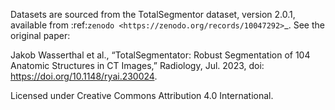 Datasets are sourced from the TotalSegmentor dataset, version 2.0.1, available 
from :ref:`zenodo <https://zenodo.org/records/10047292>`_. See the original paper:

Jakob Wasserthal et al., “TotalSegmentator: Robust Segmentation of 104 Anatomic
Structures in CT Images,” Radiology, Jul. 2023, doi: https://doi.org/10.1148/ryai.230024.

Licensed under Creative Commons Attribution 4.0 International.